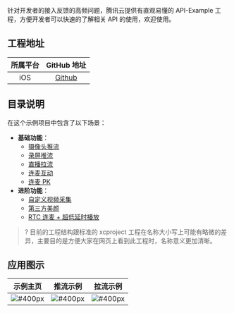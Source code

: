 针对开发者的接入反馈的高频问题，腾讯云提供有直观易懂的 API-Example 工程，方便开发者可以快速的了解相关 API 的使用，欢迎使用。

## 工程地址

| 所属平台 |                         GitHub 地址                          |
| :------: | :----------------------------------------------------------: |
| iOS  | [Github](https://github.com/LiteAVSDK/Live_iOS/tree/main/MLVB-API-Example-OC) |

## 目录说明
在这个示例项目中包含了以下场景：

- **基础功能**：
  - [摄像头推流](https://github.com/LiteAVSDK/Live_iOS/tree/main/MLVB-API-Example-OC/Basic/LivePushCamera)
  - [录屏推流](https://github.com/LiteAVSDK/Live_iOS/tree/main/MLVB-API-Example-OC/Basic/LivePushScreen)
  - [直播拉流](https://github.com/LiteAVSDK/Live_iOS/tree/main/MLVB-API-Example-OC/Basic/LivePlay)
  - [连麦互动](https://github.com/LiteAVSDK/Live_iOS/tree/main/MLVB-API-Example-OC/Basic/LiveLink)
  - [连麦 PK](https://github.com/LiteAVSDK/Live_iOS/tree/main/MLVB-API-Example-OC/Basic/LivePK)
- **进阶功能**：
  - [自定义视频采集](https://github.com/LiteAVSDK/Live_iOS/tree/main/MLVB-API-Example-OC/Advanced/CustomVideoCapture)
  - [第三方美颜](https://github.com/LiteAVSDK/Live_iOS/tree/main/MLVB-API-Example-OC/Advanced/ThirdBeauty)
  - [RTC 连麦 + 超低延时播放](https://github.com/LiteAVSDK/Live_iOS/tree/main/MLVB-API-Example-OC/Advanced/RTCPushAndPlay)
  
> ? 目前的工程结构跟标准的 xcproject 工程在名称大小写上可能有略微的差异，主要目的是方便大家在网页上看到此工程时，名称意义更加清晰。
 
## 应用图示

| 示例主页 | 推流示例 | 拉流示例 |
| :---: | :---: | :---: |
| ![#400px](https://main.qcloudimg.com/raw/0f0a22c9276eb79796266df41df32998.jpeg) | ![#400px](https://main.qcloudimg.com/raw/36c77d710bc5150fc9d2c3856e6e0ee2.jpeg) | ![#400px](https://main.qcloudimg.com/raw/ac7a1d764e0964d733c262d23b286865.jpeg) |

